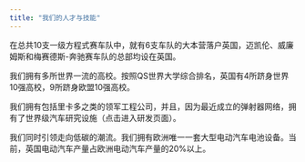 ```yaml
---
title: "我们的人才与技能"
---
```


在总共10支一级方程式赛车队中，就有6支车队的大本营落户英国，迈凯伦、威廉姆斯和梅赛德斯-奔驰赛车队的总部均设在英国。

我们拥有多所世界一流的高校。按照QS世界大学综合排名，英国有4所跻身世界10强高校，9所跻身欧盟10强高校。

我们拥有包括里卡多之类的领军工程公司，并且，因为最近成立的弹射器网络，拥有了世界级汽车研究设施（点击进入研发页面）。

我们同时引领走向低碳的潮流。我们拥有欧洲唯一一套大型电动汽车电池设备。当前，英国电动汽车产量占欧洲电动汽车产量的20%以上。

